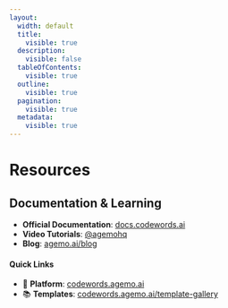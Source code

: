 ```yaml
---
layout:
  width: default
  title:
    visible: true
  description:
    visible: false
  tableOfContents:
    visible: true
  outline:
    visible: true
  pagination:
    visible: true
  metadata:
    visible: true
---
```


# Resources

## Documentation & Learning

* **Official Documentation**: [docs.codewords.ai](https://docs.codewords.ai/)
* **Video Tutorials**: [@agemohq](https://www.youtube.com/@agemohq)
* **Blog**: [agemo.ai/blog](https://agemo.ai/blog)

#### Quick Links

* 🚀 **Platform**: [codewords.agemo.ai](https://codewords.agemo.ai)
* 📚 **Templates**: [codewords.agemo.ai/template-gallery](https://codewords.agemo.ai/template-gallery)
